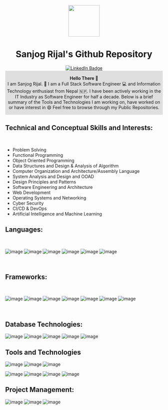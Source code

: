 <div id="header" align="center">
      <img src="https://media.giphy.com/media/qgQUggAC3Pfv687qPC/giphy.gif" width="100vw" />
      <h1> Sanjog Rijal's Github Repository </h1>
       <a href="https://www.linkedin.com/in/sanjog-rijal-421a28150">
            <img src="https://img.shields.io/badge/LinkedIn-blue?style=for-the-badge&logo=linkedin&logoColor=white" alt="LinkedIn Badge"/>
       </a>
</div>

<section class="introduction">
      <div align="center" style="border: 1px solid #dfdfdf; background-color: #dfdfdf">
            <p>
                  <b>Hello There 👋</b><br/>
                  I am Sanjog Rijal. 🙏
                  I am a Full Stack Software Engineer 💻 and Information Technology enthusiast from Nepal 🇳🇵. 
                  I have been actively working in the IT Industry as Software Engineer for half a decade.
                  Below is a brief summary of the Tools and Technologies I am working on, have worked on or have interest in 😄
                  Feel free to browse through my Public Repositories.
            </p>
      </div>
</section>

<div>
    <h2><b>Technical and Conceptual Skills and Interests:</b></h2><br/>
    <ul>
       <li> Problem Solving </li>
       <li> Functional Programming </li> 
       <li> Object Oriented Programming </li>
       <li> Data Structures and Design & Analysis of Algorithm </li>
       <li> Computer Organization and Architecture/Assembly Language </li>
       <li> System Analysis and Design and OOAD </li>
       <li> Design Principles and Patterns </li>
       <li> Software Engineering and Architecture </li>
       <li> Web Development </li> 
       <li> Operating Systems and Networking </li>
       <li> Cyber Security </li>
       <li> CI/CD & DevOps </li> 
       <li> Artificial Intelligence and Machine Learning </li>
    </ul>
</div>

<div>   
   <h2><b>Languages:</b></h2><br/>
   
   ![image](https://user-images.githubusercontent.com/12619793/196091030-306b3139-46c1-42b7-b119-e7bf8cd133e4.png)
   ![image](https://user-images.githubusercontent.com/12619793/196091073-961769fd-258b-451a-b86c-464dce0d74a1.png)
   ![image](https://user-images.githubusercontent.com/12619793/196091100-9bfdfb10-63e3-4ffd-8041-da94a68107be.png)
   ![image](https://user-images.githubusercontent.com/12619793/196091139-83adf4df-cd16-42fe-bee3-867f0cb48526.png)
   ![image](https://user-images.githubusercontent.com/12619793/196091338-c39a30c4-767a-4db5-9986-8d27f95e8b60.png)
   ![image](https://user-images.githubusercontent.com/12619793/196091391-037b9abc-1f0e-4de5-a9a3-9f0afee30cd8.png)
   
   
</div><br/>

<div>
   <h2><b>Frameworks:</b></h2><br/>
   
   ![image](https://user-images.githubusercontent.com/12619793/196092637-d3c368b7-1692-4f5e-8832-9e2ae03b5bf1.png)
   ![image](https://user-images.githubusercontent.com/12619793/196092502-2206b9bf-9791-417b-b23b-87f4f1648266.png)
   ![image](https://user-images.githubusercontent.com/12619793/196092754-8875d865-fe00-4264-8fb5-10d7231d9752.png)
   ![image](https://user-images.githubusercontent.com/12619793/196097024-92bf57d5-1a1b-4517-9b11-4e2387bea4f9.png)
   ![image](https://user-images.githubusercontent.com/12619793/196097088-7bd173ab-92d0-4101-afc3-89745afa44cf.png)
   ![image](https://user-images.githubusercontent.com/12619793/196097150-14771cfd-5078-40d1-bbaf-daaac582c2df.png)
   ![image](https://user-images.githubusercontent.com/12619793/196096635-ae3df447-8652-409d-97a5-cfd24105c7a2.png)


</div><br/>


<div>
   <h2><b> Database Technologies: </b><br/></h2>
   
   ![image](https://user-images.githubusercontent.com/12619793/196097211-f9d10c64-2d36-4bde-9139-2c7070178c96.png)
   ![image](https://user-images.githubusercontent.com/12619793/196097255-0558188f-9fba-4089-8d60-25b76d4ed418.png)
   ![image](https://user-images.githubusercontent.com/12619793/196096378-40ac59fe-d517-4c97-8e10-6c8c264f1dca.png)
   ![image](https://user-images.githubusercontent.com/12619793/196098514-e02f2913-1ed4-4dc7-8bee-499460abfded.png)
   ![image](https://user-images.githubusercontent.com/12619793/196097356-0a434d60-5430-4caa-a0cc-7f14f27abac4.png)

</div>

<div> 
   <h2><b> Tools and Technologies </b><br/></h2>
   
   ![image](https://user-images.githubusercontent.com/12619793/196097429-35ffc65e-1482-4bf9-970f-df0e153bf2c0.png)
   ![image](https://user-images.githubusercontent.com/12619793/196097491-56944377-51db-4715-a9dd-7c0d0e3bef81.png)
   ![image](https://user-images.githubusercontent.com/12619793/196097666-f1a4f932-a0d3-4f41-9033-2fbd375d1b5b.png)
   
   ![image](https://user-images.githubusercontent.com/12619793/196097802-02d6ab08-600d-4676-bc37-95f13a612004.png)
   ![image](https://user-images.githubusercontent.com/12619793/196094845-5ec0f041-8bcc-4e94-847f-971fbd0ef7cd.png)
   ![image](https://user-images.githubusercontent.com/12619793/196097971-4d25bb3f-5d79-47bc-b55a-3e1e152ab3b0.png)
   ![image](https://user-images.githubusercontent.com/12619793/196096647-6f43c29f-b65b-4234-925b-06c972fe87c5.png)

<div>
   <h2><b> Project Management:</b></h2>
     
   
   ![image](https://user-images.githubusercontent.com/12619793/196098193-027dbad4-6af9-4610-aa51-3612a87cacb6.png)
   ![image](https://user-images.githubusercontent.com/12619793/196098256-f7c1b1c4-15fe-4a7f-a77b-2831c27a8f4a.png)
   ![image](https://user-images.githubusercontent.com/12619793/196098364-adc1def2-3d06-4e33-bd42-5238f01e8f1d.png)



<!-- <div style = "visibility: hidden">Greek question mark;</div> -->
